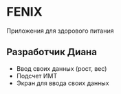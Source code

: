 # FENIX
Приложения для здорового питания
## Разработчик Диана
* Ввод своих данных (рост, вес)
* Подсчет ИМТ
* Экран для ввода своих данных
